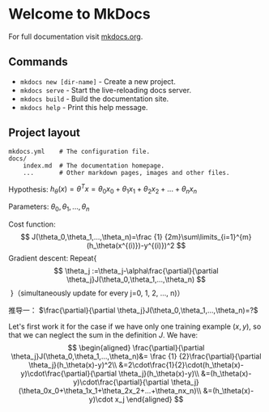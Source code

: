 # Welcome to MkDocs

For full documentation visit [mkdocs.org](http://mkdocs.org).

## Commands

* `mkdocs new [dir-name]` - Create a new project.
* `mkdocs serve` - Start the live-reloading docs server.
* `mkdocs build` - Build the documentation site.
* `mkdocs help` - Print this help message.

## Project layout

    mkdocs.yml    # The configuration file.
    docs/
        index.md  # The documentation homepage.
        ...       # Other markdown pages, images and other files.

Hypothesis:         $h_\theta(x)=\theta^Tx=\theta_0x_0+\theta_1x_1+\theta_2x_2+...+\theta_nx_n$

Parameters:         $\theta_0,\theta_1,...,\theta_n$

Cost function:   
$$
J(\theta_0,\theta_1,...,\theta_n)=\frac {1} {2m}\sum\limits_{i=1}^{m}(h_\theta(x^{(i)})-y^{(i)})^2
$$
Gradient descent:
Repeat{
$$
\theta_j :=\theta_j-\alpha\frac{\partial}{\partial \theta_j}J(\theta_0,\theta_1,...,\theta_n)
$$
​	     }（simultaneously update for every j=0, 1, 2, ..., n)）

推导一： $\frac{\partial}{\partial \theta_j}J(\theta_0,\theta_1,...,\theta_n)=?$

Let's first work it for the case if we have only one training example $(x,y)$, so that we can neglect the sum in the definition $J$. We have:
$$
\begin{aligned} 
\frac{\partial}{\partial \theta_j}J(\theta_0,\theta_1,...,\theta_n)&=
\frac {1} {2}\frac{\partial}{\partial \theta_j}(h_\theta(x)-y)^2\\
&=2\cdot\frac{1}{2}\cdot(h_\theta(x)-y)\cdot\frac{\partial}{\partial \theta_j}(h_\theta(x)-y)\\
&=(h_\theta(x)-y)\cdot\frac{\partial}{\partial \theta_j}(\theta_0x_0+\theta_1x_1+\theta_2x_2+...+\theta_nx_n)\\
&=(h_\theta(x)-y)\cdot x_j
\end{aligned}
$$



